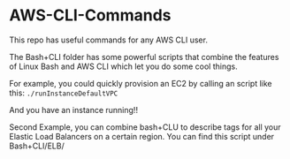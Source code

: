 # AWS-CLI-Commands
This repo has  useful commands for any AWS CLI user.


The Bash+CLI folder has some powerful scripts that combine the features of Linux Bash and AWS CLI which let you do some cool things.

For example, you could quickly provision an EC2 by calling an script like this:
``` ./runInstanceDefaultVPC ``` 

And you have an instance running!!


Second Example, you can combine bash+CLU to describe tags for all your Elastic Load Balancers on a certain region.
You can find this script under Bash+CLI/ELB/





